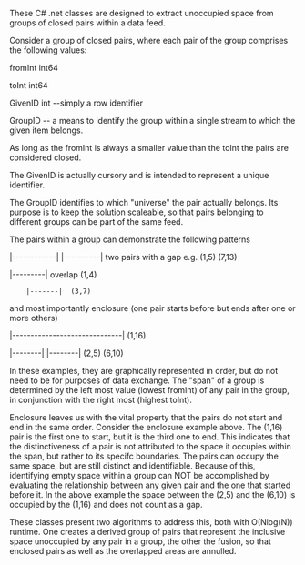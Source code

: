These C# .net classes are designed to extract unoccupied space from groups of closed pairs within a data feed.

Consider a group of closed pairs, where each pair of the group comprises the following values:

fromInt  int64 

toInt int64

GivenID int  --simply a row identifier

GroupID -- a means to identify the group within a single stream to which the given item belongs.

As long as the fromInt is always a smaller value than the toInt the pairs are considered closed.  

The GivenID is actually cursory and is intended to represent a unique identifier.

The GroupID identifies to which "universe" the pair actually belongs.  Its purpose is to keep the solution 
scaleable, so that pairs belonging to different groups can be part of the same feed.

The pairs within a group can demonstrate the following patterns

|------------|  |----------|  two pairs with a gap  e.g. (1,5) (7,13)

|---------|  overlap  (1,4)   

        |-------|  (3,7)

and most importantly enclosure (one pair starts before but ends after one or more others)

|------------------------------|   (1,16)

   |--------|  |--------| (2,5)  (6,10)


In these examples, they are graphically represented in order, but do not need to be for purposes of data exchange.
The "span" of a group is determined by the left most value  (lowest fromInt) of any pair in the group, in conjunction 
with the right most (highest toInt).

Enclosure leaves us with the vital property that the pairs do not start and end in the same order.  Consider the 
enclosure example above.  The (1,16) pair is the first one to start, but it is the third one to end.
This indicates that the distinctiveness of a pair is not attributed to the space it occupies within the span, but rather
to its specifc boundaries.  The pairs can occupy the same space, but are still distinct and identifiable.
Because of this, identifying empty space within a group can NOT be accomplished by evaluating the relationship 
between any given pair and the one that started before it.  In the above example the space between the (2,5)
and the (6,10) is occupied by the (1,16) and does not count as a gap.

These classes present two algorithms to address this, both with O(Nlog(N)) runtime.
One creates a derived group of pairs that represent the inclusive space unoccupied by any pair in a group, 
the other the fusion, so that enclosed pairs as well as the  overlapped areas are annulled.





